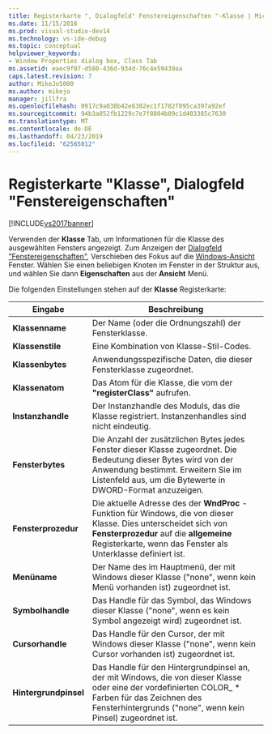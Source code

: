 ```yaml
---
title: Registerkarte ", Dialogfeld" Fenstereigenschaften "-Klasse | Microsoft-Dokumentation
ms.date: 11/15/2016
ms.prod: visual-studio-dev14
ms.technology: vs-ide-debug
ms.topic: conceptual
helpviewer_keywords:
- Window Properties dialog box, Class Tab
ms.assetid: eaec9f07-d580-436d-934d-76c4e59439aa
caps.latest.revision: 7
author: MikeJo5000
ms.author: mikejo
manager: jillfra
ms.openlocfilehash: 0917c9a038b42e6302ec1f1782f095ca397a92ef
ms.sourcegitcommit: 94b3a052fb1229c7e7f8804b09c1d403385c7630
ms.translationtype: MT
ms.contentlocale: de-DE
ms.lasthandoff: 04/23/2019
ms.locfileid: "62565012"
---
```

# <a name="class-tab-window-properties-dialog-box"></a>Registerkarte "Klasse", Dialogfeld "Fenstereigenschaften"
[!INCLUDE[vs2017banner](../includes/vs2017banner.md)]

Verwenden der **Klasse** Tab, um Informationen für die Klasse des ausgewählten Fensters angezeigt. Zum Anzeigen der [Dialogfeld "Fenstereigenschaften"](../debugger/window-properties-dialog-box.md), Verschieben des Fokus auf die [Windows-Ansicht](../debugger/windows-view.md) Fenster. Wählen Sie einen beliebigen Knoten im Fenster in der Struktur aus, und wählen Sie dann **Eigenschaften** aus der **Ansicht** Menü.  
  
 Die folgenden Einstellungen stehen auf der **Klasse** Registerkarte:  
  
|Eingabe|Beschreibung|  
|-----------|-----------------|  
|**Klassenname**|Der Name (oder die Ordnungszahl) der Fensterklasse.|  
|**Klassenstile**|Eine Kombination von Klasse-Stil-Codes.|  
|**Klassenbytes**|Anwendungsspezifische Daten, die dieser Fensterklasse zugeordnet.|  
|**Klassenatom**|Das Atom für die Klasse, die vom der **"registerClass"** aufrufen.|  
|**Instanzhandle**|Der Instanzhandle des Moduls, das die Klasse registriert. Instanzenhandles sind nicht eindeutig.|  
|**Fensterbytes**|Die Anzahl der zusätzlichen Bytes jedes Fenster dieser Klasse zugeordnet. Die Bedeutung dieser Bytes wird von der Anwendung bestimmt. Erweitern Sie im Listenfeld aus, um die Bytewerte in DWORD-Format anzuzeigen.|  
|**Fensterprozedur**|Die aktuelle Adresse des der **WndProc** -Funktion für Windows, die von dieser Klasse. Dies unterscheidet sich von **Fensterprozedur** auf die **allgemeine** Registerkarte, wenn das Fenster als Unterklasse definiert ist.|  
|**Menüname**|Der Name des im Hauptmenü, der mit Windows dieser Klasse ("none", wenn kein Menü vorhanden ist) zugeordnet ist.|  
|**Symbolhandle**|Das Handle für das Symbol, das Windows dieser Klasse ("none", wenn es kein Symbol angezeigt wird) zugeordnet ist.|  
|**Cursorhandle**|Das Handle für den Cursor, der mit Windows dieser Klasse ("none", wenn kein Cursor vorhanden ist) zugeordnet ist.|  
|**Hintergrundpinsel**|Das Handle für den Hintergrundpinsel an, der mit Windows, die von dieser Klasse oder eine der vordefinierten COLOR_ * Farben für das Zeichnen des Fensterhintergrunds ("none", wenn kein Pinsel) zugeordnet ist.|
